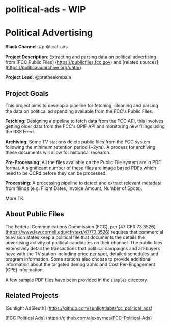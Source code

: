# political-ads - WIP

# Political Advertising 

**Slack Channel**: #political-ads 

**Project Description**: Extracting and parsing data on political advertising from [FCC Public Files] (https://publicfiles.fcc.gov) and [related sources] (https://politicaladarchive.org/data/).

**Project Lead**: @pratheekrebala

## Project Goals

This project aims to develop a pipeline for fetching, cleaning and parsing the data on political ad spending available from the FCC's Public Files.

**Fetching**: Designing a pipeline to fetch data from the FCC API, this involves getting older data from the FCC's OPIF API and monitoring new filings using the RSS Feed.

**Archiving**: Some TV stations delete public files from the FCC system following the minimum retention period (~2yrs). A process for archiving these documents will allow for historical research.

**Pre-Processing**: All the files available on the Public File system are in PDF format. A significant number of these files are image based PDFs which need to be OCRd before they can be processed.

**Processing**: A processing pipeline to detect and extract relevant metadata from filings (e.g. Flight Dates, Invoice Amount, Number of Spots).

More TK.

## About Public Files

The Federal Communications Commission (FCC), per [47 CFR 73.3526] (https://www.law.cornell.edu/cfr/text/47/73.3526) requires that commercial television states keep a political file that documents the details the advertising activity of political candidates on their channel. The public files extensively detail the transactions that political campaigns and ad-buyers have with the TV station including price per spot, detailed schedules and program information. Some stations also choose to provide additional information about the targeted demographic and Cost Per-Engagement (CPE) information.

A few sample PDF files have been provided in the `samples` directory.

## Related Projects

[Sunlight AdSleuth] (https://github.com/sunlightlabs/fcc_political_ads)

[FCC Political Ads] (https://github.com/alexbyrnes/FCC-Political-Ads)
